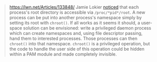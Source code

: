 

> https://lwn.net/Articles/133848/
> Jamie Lokier [noticed](https://lwn.net/Articles/133853/) that each process's root directory is accessible via `/proc/*pid*/root`. A new process can be put into another process's namespace simply by setting its root with `chroot()`. If all works as it seems it should, a user-space solution can be envisioned: write a privileged daemon process which can create namespaces and, using file descriptor passing, hand them to interested processes. Those processes can then `chroot()` into that namespace. `chroot()` is a privileged operation, but the code to handle the user side of this operation could be hidden within a PAM module and made completely invisible.
